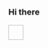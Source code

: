 ### Hi there
<span>
<img src"https://raw.githubusercontent.com/heydrdev/devtools/main/emojis/telegram/waving-hand.gif height="30" width="30" align="center" />
</span>
<!--
**marekSurak/marekSurak** is a ✨ _special_ ✨ repository because its `README.md` (this file) appears on your GitHub profile.

Here are some ideas to get you started:

- 🔭 I’m currently working on ...
- 🌱 I’m currently learning ...
- 👯 I’m looking to collaborate on ...
- 🤔 I’m looking for help with ...
- 💬 Ask me about ...
- 📫 How to reach me: ...
- 😄 Pronouns: ...
- ⚡ Fun fact: ...
-->
